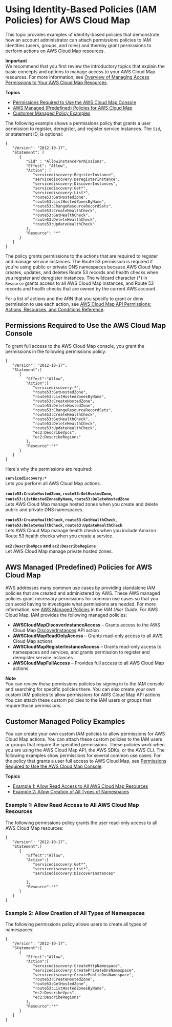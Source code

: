 # Using Identity\-Based Policies \(IAM Policies\) for AWS Cloud Map<a name="access-control-managing-permissions"></a>

This topic provides examples of identity\-based policies that demonstrate how an account administrator can attach permissions policies to IAM identities \(users, groups, and roles\) and thereby grant permissions to perform actions on AWS Cloud Map resources\.

**Important**  
We recommend that you first review the introductory topics that explain the basic concepts and options to manage access to your AWS Cloud Map resources\. For more information, see [Overview of Managing Access Permissions to Your AWS Cloud Map Resources](access-control-overview.md)\. 

**Topics**
+ [Permissions Required to Use the AWS Cloud Map Console](#console-required-permissions)
+ [AWS Managed \(Predefined\) Policies for AWS Cloud Map](#access-policy-examples-aws-managed)
+ [Customer Managed Policy Examples](#access-policy-examples-for-sdk-cli)

The following example shows a permissions policy that grants a user permission to register, deregister, and register service instances\. The `Sid`, or statement ID, is optional:

```
{
   "Version": "2012-10-17",
   "Statement": [
      {
         "Sid" : "AllowInstancePermissions",
         "Effect": "Allow",
         "Action": [
            "servicediscovery:RegisterInstance",
            "servicediscovery:DeregisterInstance",
            "servicediscovery:DiscoverInstances",
            "servicediscovery:Get*",
            "servicediscovery:List*",
            "route53:GetHostedZone",
            "route53:ListHostedZonesByName",
            "route53:ChangeResourceRecordSets",
            "route53:CreateHealthCheck",
            "route53:GetHealthCheck",
            "route53:DeleteHealthCheck",
            "route53:UpdateHealthCheck"
         ],
         "Resource": "*"
      }
   ]
}
```

The policy grants permissions to the actions that are required to register and manage service instances\. The Route 53 permission is required if you're using public or private DNS namespaces because AWS Cloud Map creates, updates, and deletes Route 53 records and health checks when you register and deregister instances\. The wildcard character \(\*\) in `Resource` grants access to all AWS Cloud Map instances, and Route 53 records and health checks that are owned by the current AWS account\. 

For a list of actions and the ARN that you specify to grant or deny permission to use each action, see [AWS Cloud Map API Permissions: Actions, Resources, and Conditions Reference](cloud-map-api-permissions-ref.md)\.

## Permissions Required to Use the AWS Cloud Map Console<a name="console-required-permissions"></a>

To grant full access to the AWS Cloud Map console, you grant the permissions in the following permissions policy: 

```
{
   "Version": "2012-10-17",
   "Statement":[
      {
         "Effect":"Allow",
         "Action":[
            "servicediscovery:*",
            "route53:GetHostedZone",
            "route53:ListHostedZonesByName",
            "route53:CreateHostedZone",
            "route53:DeleteHostedZone",
            "route53:ChangeResourceRecordSets",
            "route53:CreateHealthCheck",
            "route53:GetHealthCheck",
            "route53:DeleteHealthCheck",
            "route53:UpdateHealthCheck",
            "ec2:DescribeVpcs",
            "ec2:DescribeRegions"
         ],
         "Resource":"*"
      }
   ]
}
```

Here's why the permissions are required:

**`servicediscovery:*`**  
Lets you perform all AWS Cloud Map actions\.

**`route53:CreateHostedZone`, `route53:GetHostedZone`, `route53:ListHostedZonesByName`, `route53:DeleteHostedZone`**  
Lets AWS Cloud Map manage hosted zones when you create and delete public and private DNS namespaces\.

**`route53:CreateHealthCheck`, `route53:GetHealthCheck`, `route53:DeleteHealthCheck`, `route53:UpdateHealthCheck`**  
Lets AWS Cloud Map manage health checks when you include Amazon Route 53 health checks when you create a service\.

**`ec2:DescribeVpcs` and `ec2:DescribeRegions`**  
Let AWS Cloud Map manage private hosted zones\.

## AWS Managed \(Predefined\) Policies for AWS Cloud Map<a name="access-policy-examples-aws-managed"></a>

AWS addresses many common use cases by providing standalone IAM policies that are created and administered by AWS\. These AWS managed policies grant necessary permissions for common use cases so that you can avoid having to investigate what permissions are needed\. For more information, see [AWS Managed Policies](https://docs.aws.amazon.com/IAM/latest/UserGuide/access_policies_managed-vs-inline.html#aws-managed-policies) in the *IAM User Guide*\. For AWS Cloud Map, IAM provides the following managed policies: 
+ **AWSCloudMapDiscoverInstanceAccess** – Grants access to the AWS Cloud Map [DiscoverInstances](https://docs.aws.amazon.com/cloud-map/latest/api/API_DiscoverInstances.html) API action
+ **AWSCloudMapReadOnlyAccess** – Grants read\-only access to all AWS Cloud Map actions
+ **AWSCloudMapRegisterInstanceAccess** – Grants read\-only access to namespaces and services, and grants permission to register and deregister service instances
+ **AWSCloudMapFullAccess** – Provides full access to all AWS Cloud Map actions

**Note**  
You can review these permissions policies by signing in to the IAM console and searching for specific policies there\. You can also create your own custom IAM policies to allow permissions for AWS Cloud Map API actions\. You can attach these custom policies to the IAM users or groups that require those permissions\.

## Customer Managed Policy Examples<a name="access-policy-examples-for-sdk-cli"></a>

You can create your own custom IAM policies to allow permissions for AWS Cloud Map actions\. You can attach these custom policies to the IAM users or groups that require the specified permissions\. These policies work when you are using the AWS Cloud Map API, the AWS SDKs, or the AWS CLI\. The following examples show permissions for several common use cases\. For the policy that grants a user full access to AWS Cloud Map, see [Permissions Required to Use the AWS Cloud Map Console](#console-required-permissions)\.

**Topics**
+ [Example 1: Allow Read Access to All AWS Cloud Map Resources](#access-policy-example-allow-read-hosted-zones)
+ [Example 2: Allow Creation of All Types of Namespaces](#access-policy-example-allow-create-delete-hosted-zones)

### Example 1: Allow Read Access to All AWS Cloud Map Resources<a name="access-policy-example-allow-read-hosted-zones"></a>

The following permissions policy grants the user read\-only access to all AWS Cloud Map resources:

```
{
   "Version": "2012-10-17",
   "Statement":[
      {
         "Effect":"Allow",
         "Action":[
            "servicediscovery:Get*",
            "servicediscovery:List*",
            "servicediscovery:DiscoverInstances"

         ],
         "Resource":"*"
      }
   ]
}
```

### Example 2: Allow Creation of All Types of Namespaces<a name="access-policy-example-allow-create-delete-hosted-zones"></a>

The following permissions policy allows users to create all types of namespaces: 

```
{
   "Version": "2012-10-17",
   "Statement":[
      {
         "Effect":"Allow",
         "Action":[
            "servicediscovery:CreateHttpNamespace",
            "servicediscovery:CreatePrivateDnsNamespace",
            "servicediscovery:CreatePublicDnsNamespace",
            "route53:CreateHostedZone",
            "route53:GetHostedZone",
            "route53:ListHostedZonesByName",
            "ec2:DescribeVpcs",
            "ec2:DescribeRegions"
         ],
         "Resource":"*"
      }
   ]
}
```